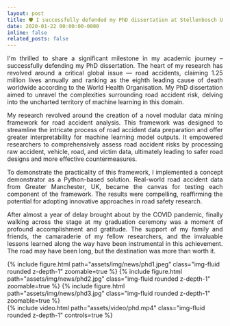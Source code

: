 ```yaml
---
layout: post
title: 🛡️ I successfully defended my PhD dissertation at Stellenbosch University
date: 2020-01-22 00:00:00-0000
inline: false
related_posts: false
---
```


<p align="justify">
I'm thrilled to share a significant milestone in my academic journey – successfully defending my PhD dissertation. The heart of my research has revolved around a critical global issue — road accidents, claiming 1.25 million lives annually and ranking as the eighth leading cause of death worldwide according to the World Health Organisation. My PhD dissertation aimed to unravel the complexities surrounding road accident risk, delving into the uncharted territory of machine learning in this domain.
</p>
<p align="justify">
My research revolved around the creation of a novel modular data mining framework for road accident analysis. This framework was designed to streamline the intricate process of road accident data preparation and offer greater interpretability for machine learning model outputs. It empowered researchers to comprehensively assess road accident risks by processing raw accident, vehicle, road, and victim data, ultimately leading to safer road designs and more effective countermeasures.
</p>
<p align="justify">
To demonstrate the practicality of this framework, I implemented a concept demonstrator as a Python-based solution. Real-world road accident data from Greater Manchester, UK, became the canvas for testing each component of the framework. The results were compelling, reaffirming the potential for adopting innovative approaches in road safety research.
</p>
<p align="justify">
After almost a year of delay brought about by the COVID pandemic, finally walking across the stage at my graduation ceremony was a moment of profound accomplishment and gratitude. The support of my family and friends, the camaraderie of my fellow researchers, and the invaluable lessons learned along the way have been instrumental in this achievement. The road may have been long, but the destination was more than worth it.
</p>
<div class="row mt-3">
    <div class="col-sm mt-3 mt-md-0">
        {% include figure.html path="assets/img/news/phd1.jpeg" class="img-fluid rounded z-depth-1" zoomable=true %}
        {% include figure.html path="assets/img/news/phd2.jpg" class="img-fluid rounded z-depth-1" zoomable=true %}
        {% include figure.html path="assets/img/news/phd3.jpg" class="img-fluid rounded z-depth-1" zoomable=true %}
    </div>
    <div class="col-sm mt-3 mt-md-0">
        {% include video.html path="assets/video/phd.mp4" class="img-fluid rounded z-depth-1" controls=true %}
    </div>
</div>
